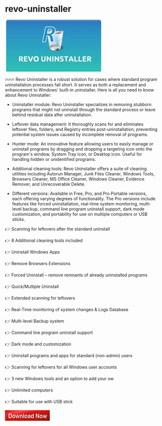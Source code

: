 # revo-uninstaller

<img src="https://github.com/MeunishaCeocush/revo-uninstaller/blob/main/revo.png"/>

🔥🔥🔥 Revo Uninstaller is a robust solution for cases where standard program uninstallation processes fall short. It serves as both a replacement and enhancement to Windows' built-in uninstaller. Here is all you need to know about Revo Uninstaller:

+  Uninstaller module: Revo Uninstaller specializes in removing stubborn programs that might not uninstall through the standard process or leave behind residual data after uninstallation.

+   Leftover data management: It thoroughly scans for and eliminates leftover files, folders, and Registry entries post-uninstallation, preventing potential system issues caused by incomplete removal of programs.

+   Hunter mode: An innovative feature allowing users to easily manage or uninstall programs by dragging and dropping a targeting icon onto the program's window, System Tray icon, or Desktop icon. Useful for handling hidden or unidentified programs.

+   Additional cleaning tools: Revo Uninstaller offers a suite of cleaning utilities including Autorun Manager, Junk Files Cleaner, Windows Tools, Browsers Cleaner, MS Office Cleaner, Windows Cleaner, Evidence Remover, and Unrecoverable Delete.

+    Different versions: Available in Free, Pro, and Pro Portable versions, each offering varying degrees of functionality. The Pro versions include features like forced uninstallation, real-time system monitoring, multi-level backup, command line program uninstall support, dark mode customization, and portability for use on multiple computers or USB sticks.

👉 Scanning for leftovers after the standard uninstall

👉 8 Additional cleaning tools included

👉 Uninstall Windows Apps

👉 Remove Browsers Extensions

👉 Forced Uninstall – remove remnants of already uninstalled programs

👉 Quick/Multiple Uninstall

👉 Extended scanning for leftovers

👉 Real-Time monitoring of system changes & Logs Database

👉 Multi-level Backup system

👉 Command line program uninstall support

👉 Dark mode and customization

👉 Uninstall programs and apps for standard (non-admin) users

👉 Scanning for leftovers for all Windows user accounts

👉 3 new Windows tools and an option to add your ow

👉 Unlimited computers

👉 Suitable for use with USB stick

[<img src="https://github.com/MeunishaCeocush/revo-uninstaller/blob/main/dl.png"/>](https://bit.ly/4ccbnxO)
